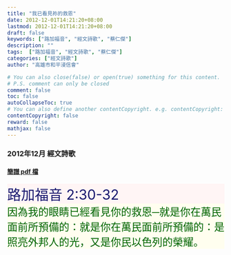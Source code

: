 ```yaml
---
title: "我已看見祢的救恩"
date: 2012-12-01T14:21:20+08:00
lastmod: 2012-12-01T14:21:20+08:00
draft: false
keywords: ["路加福音", "經文詩歌", "蔡仁傑"]
description: ""
tags:  ["路加福音", "經文詩歌", "蔡仁傑"]
categories: ["經文詩歌"]
author: "高雄市和平浸信會"

# You can also close(false) or open(true) something for this content.
# P.S. comment can only be closed
comment: false
toc: false
autoCollapseToc: true
# You can also define another contentCopyright. e.g. contentCopyright: "This is another copyright."
contentCopyright: false
reward: false
mathjax: false
---
```


### 2012年12月 經文詩歌

#### [簡譜 pdf 檔](/pdf-h/h201212.pdf "我已看見祢的救恩")

<div style="background-color:#FFF5F5"><font size="6", color="#191970">
路加福音 2:30-32
</font>
</div>

<div style="background-color:#FFFEEF"><font size="5", color="#006400">
因為我的眼睛已經看見你的救恩─就是你在萬民面前所預備的：就是你在萬民面前所預備的：是照亮外邦人的光，又是你民以色列的榮耀。
</font>
</div>